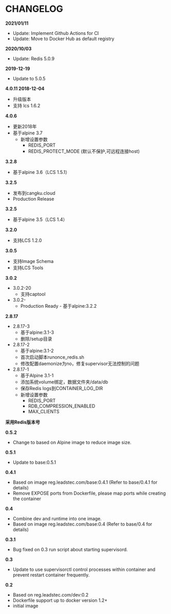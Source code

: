 # CHANGELOG

**2021/01/11**
* Update: Implement Github Actions for CI
* Update: Move to Docker Hub as default registry

**2020/10/03**
* Update: Redis 5.0.9

**2019-12-19**
* Update to 5.0.5

**4.0.11 2018-12-04**
* 升级版本
* 支持 lcs 1.6.2

**4.0.6**
* 更新2018年
* 基于alpine 3.7
    - 新增设置参数
        + REDIS_PORT 
        + REDIS_PROTECT_MODE (默认不保护,可远程连接host)

**3.2.8**

* 基于alpine 3.6（LCS 1.5.1）

**3.2.5**

* 发布到cangku.cloud
* Production Release


**3.2.5**

* 基于alpine 3.5（LCS 1.4）

**3.2.0**

* 支持LCS 1.2.0

**3.0.5**

* 支持Image Schema
* 支持LCS Tools

**3.0.2**

* 3.0.2-20
    - 支持captool
* 3.0.2-
    - Production Ready - 基于alpine:3.2.2

**2.8.17**

* 2.8.17-3
    - 基于alpine:3.1-3
    - 删除/setup目录
* 2.8.17-2
    - 基于alpine:3.1-2
    - 首次启动脚本runonce_redis.sh
    - 修改配置daemonize为no，修复supervisor无法控制的问题
* 2.8.17-1
    - 基于Alpine 3.1-1
    - 添加系统volume绑定，数据文件夹/data/db
    - 保存Redis logs到CONTAINER_LOG_DIR
    - 新增设置参数
        + REDIS_PORT
        + RDB_COMPRESSION_ENABLED
        + MAX_CLIENTS

**采用Redis版本号**

**0.5.2**

* Change to based on Alpine image to reduce image size.

**0.5.1**

* Update to base:0.5.1

**0.4.1**

* Based on image reg.leadstec.com/base:0.4.1 (Refer to base/0.4.1 for details)
* Remove EXPOSE ports from Dockerfile, please map ports while creating the container

**0.4**

* Combine dev and runtime into one image.
* Based on image reg.leadstec.com/base:0.4 (Refer to base/0.4 for details)

**0.3.1**

* Bug fixed on 0.3 run script about starting supervisord.

**0.3**

* Update to use supervisorctl control processes within container and prevent restart container frequently.

**0.2**

* Based on reg.leadstec.com/dev:0.2
* Dockerfile support up to docker version 1.2+
* initial image


